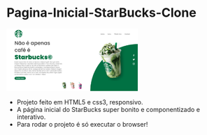 # Pagina-Inicial-StarBucks-Clone


<img src="starbuks.png" width="300">

* Projeto feito em HTML5 e css3, responsivo.
* A página inicial do StarBucks super bonito e componentizado e interativo. 
* Para rodar o projeto é só executar o browser!
